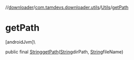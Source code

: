 //[downloader](../../../index.md)/[com.tamdevs.downloader.utils](../index.md)/[Utils](index.md)/[getPath](get-path.md)

# getPath

[androidJvm]\

public final [String](https://developer.android.com/reference/kotlin/java/lang/String.html)[getPath](get-path.md)([String](https://developer.android.com/reference/kotlin/java/lang/String.html)dirPath, [String](https://developer.android.com/reference/kotlin/java/lang/String.html)fileName)
